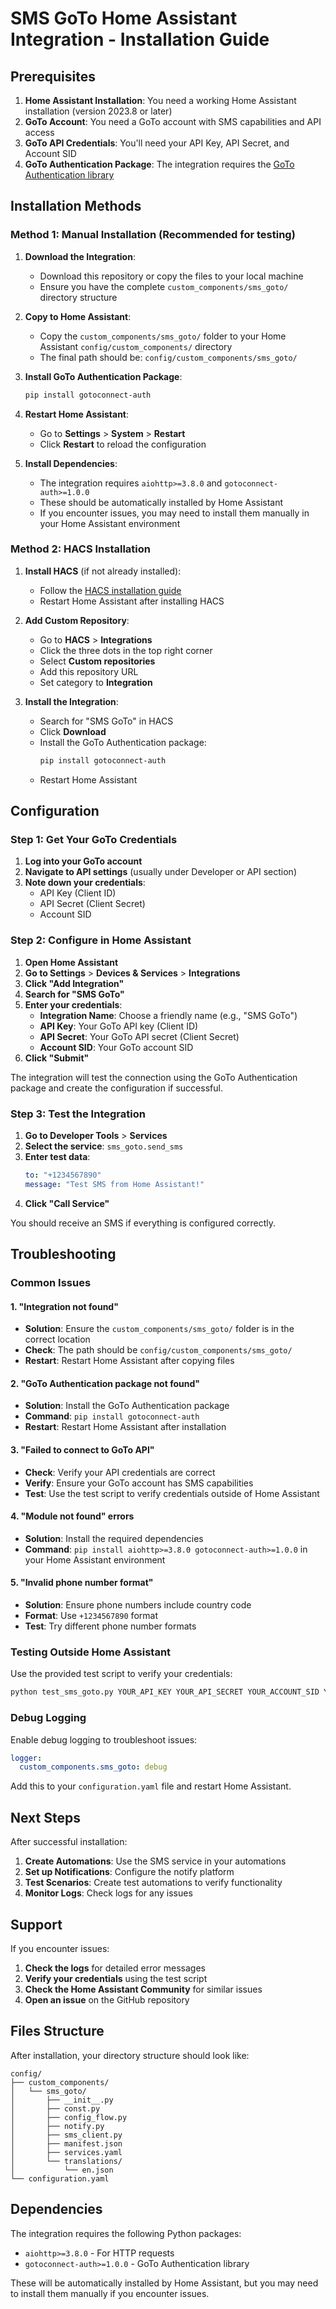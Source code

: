 # SMS GoTo Home Assistant Integration - Installation Guide

## Prerequisites

1. **Home Assistant Installation**: You need a working Home Assistant installation (version 2023.8 or later)
2. **GoTo Account**: You need a GoTo account with SMS capabilities and API access
3. **GoTo API Credentials**: You'll need your API Key, API Secret, and Account SID
4. **GoTo Authentication Package**: The integration requires the [GoTo Authentication library](https://github.com/oneofthegeeks/GoTo-Authentication)

## Installation Methods

### Method 1: Manual Installation (Recommended for testing)

1. **Download the Integration**:
   - Download this repository or copy the files to your local machine
   - Ensure you have the complete `custom_components/sms_goto/` directory structure

2. **Copy to Home Assistant**:
   - Copy the `custom_components/sms_goto/` folder to your Home Assistant `config/custom_components/` directory
   - The final path should be: `config/custom_components/sms_goto/`

3. **Install GoTo Authentication Package**:
   ```bash
   pip install gotoconnect-auth
   ```

4. **Restart Home Assistant**:
   - Go to **Settings** > **System** > **Restart**
   - Click **Restart** to reload the configuration

5. **Install Dependencies**:
   - The integration requires `aiohttp>=3.8.0` and `gotoconnect-auth>=1.0.0`
   - These should be automatically installed by Home Assistant
   - If you encounter issues, you may need to install them manually in your Home Assistant environment

### Method 2: HACS Installation

1. **Install HACS** (if not already installed):
   - Follow the [HACS installation guide](https://hacs.xyz/docs/installation/manual)
   - Restart Home Assistant after installing HACS

2. **Add Custom Repository**:
   - Go to **HACS** > **Integrations**
   - Click the three dots in the top right corner
   - Select **Custom repositories**
   - Add this repository URL
   - Set category to **Integration**

3. **Install the Integration**:
   - Search for "SMS GoTo" in HACS
   - Click **Download**
   - Install the GoTo Authentication package:
     ```bash
     pip install gotoconnect-auth
     ```
   - Restart Home Assistant

## Configuration

### Step 1: Get Your GoTo Credentials

1. **Log into your GoTo account**
2. **Navigate to API settings** (usually under Developer or API section)
3. **Note down your credentials**:
   - API Key (Client ID)
   - API Secret (Client Secret)
   - Account SID

### Step 2: Configure in Home Assistant

1. **Open Home Assistant**
2. **Go to Settings** > **Devices & Services** > **Integrations**
3. **Click "Add Integration"**
4. **Search for "SMS GoTo"**
5. **Enter your credentials**:
   - **Integration Name**: Choose a friendly name (e.g., "SMS GoTo")
   - **API Key**: Your GoTo API key (Client ID)
   - **API Secret**: Your GoTo API secret (Client Secret)
   - **Account SID**: Your GoTo account SID
6. **Click "Submit"**

The integration will test the connection using the GoTo Authentication package and create the configuration if successful.

### Step 3: Test the Integration

1. **Go to Developer Tools** > **Services**
2. **Select the service**: `sms_goto.send_sms`
3. **Enter test data**:
   ```yaml
   to: "+1234567890"
   message: "Test SMS from Home Assistant!"
   ```
4. **Click "Call Service"**

You should receive an SMS if everything is configured correctly.

## Troubleshooting

### Common Issues

#### 1. "Integration not found"
- **Solution**: Ensure the `custom_components/sms_goto/` folder is in the correct location
- **Check**: The path should be `config/custom_components/sms_goto/`
- **Restart**: Restart Home Assistant after copying files

#### 2. "GoTo Authentication package not found"
- **Solution**: Install the GoTo Authentication package
- **Command**: `pip install gotoconnect-auth`
- **Restart**: Restart Home Assistant after installation

#### 3. "Failed to connect to GoTo API"
- **Check**: Verify your API credentials are correct
- **Verify**: Ensure your GoTo account has SMS capabilities
- **Test**: Use the test script to verify credentials outside of Home Assistant

#### 4. "Module not found" errors
- **Solution**: Install the required dependencies
- **Command**: `pip install aiohttp>=3.8.0 gotoconnect-auth>=1.0.0` in your Home Assistant environment

#### 5. "Invalid phone number format"
- **Solution**: Ensure phone numbers include country code
- **Format**: Use `+1234567890` format
- **Test**: Try different phone number formats

### Testing Outside Home Assistant

Use the provided test script to verify your credentials:

```bash
python test_sms_goto.py YOUR_API_KEY YOUR_API_SECRET YOUR_ACCOUNT_SID YOUR_PHONE_NUMBER
```

### Debug Logging

Enable debug logging to troubleshoot issues:

```yaml
logger:
  custom_components.sms_goto: debug
```

Add this to your `configuration.yaml` file and restart Home Assistant.

## Next Steps

After successful installation:

1. **Create Automations**: Use the SMS service in your automations
2. **Set up Notifications**: Configure the notify platform
3. **Test Scenarios**: Create test automations to verify functionality
4. **Monitor Logs**: Check logs for any issues

## Support

If you encounter issues:

1. **Check the logs** for detailed error messages
2. **Verify your credentials** using the test script
3. **Check the Home Assistant Community** for similar issues
4. **Open an issue** on the GitHub repository

## Files Structure

After installation, your directory structure should look like:

```
config/
├── custom_components/
│   └── sms_goto/
│       ├── __init__.py
│       ├── const.py
│       ├── config_flow.py
│       ├── notify.py
│       ├── sms_client.py
│       ├── manifest.json
│       ├── services.yaml
│       └── translations/
│           └── en.json
└── configuration.yaml
```

## Dependencies

The integration requires the following Python packages:
- `aiohttp>=3.8.0` - For HTTP requests
- `gotoconnect-auth>=1.0.0` - GoTo Authentication library

These will be automatically installed by Home Assistant, but you may need to install them manually if you encounter issues. 